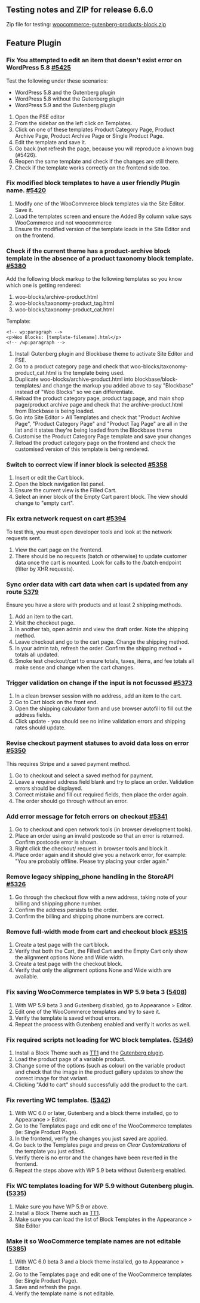 ## Testing notes and ZIP for release 6.6.0

Zip file for testing: [woocommerce-gutenberg-products-block.zip](https://github.com/woocommerce/woocommerce-gutenberg-products-block/files/7755553/woocommerce-gutenberg-products-block.zip)

## Feature Plugin

### Fix You attempted to edit an item that doesn't exist error on WordPress 5.8 [#5425](https://github.com/woocommerce/woocommerce-gutenberg-products-block/pull/5425)

Test the following under these scenarios:

-   WordPress 5.8 and the Gutenberg plugin
-   WordPress 5.8 without the Gutenberg plugin
-   WordPress 5.9 and the Gutenberg plugin

1. Open the FSE editor
2. From the sidebar on the left click on Templates.
3. Click on one of these templates Product Category Page, Product Archive Page, Product Archive Page or Single Product Page.
4. Edit the template and save it.
5. Go back (not refresh the page, because you will reproduce a known bug (#5426).
6. Reopen the same template and check if the changes are still there.
7. Check if the template works correctly on the frontend side too.

### Fix modified block templates to have a user friendly Plugin name. [#5420](https://github.com/woocommerce/woocommerce-gutenberg-products-block/pull/5420)

1. Modify one of the WooCommerce block templates via the Site Editor. Save it.
2. Load the templates screen and ensure the Added By column value says WooCommerce and not woocommerce
3. Ensure the modified version of the template loads in the Site Editor and on the frontend.

### Check if the current theme has a product-archive block template in the absence of a product taxonomy block template. [#5380](https://github.com/woocommerce/woocommerce-gutenberg-products-block/pull/5380)

Add the following block markup to the following templates so you know which one is getting rendered:

1. woo-blocks/archive-product.html
2. woo-blocks/taxonomy-product_tag.html
3. woo-blocks/taxonomy-product_cat.html

Template:

```
<!-- wp:paragraph -->
<p>Woo Blocks: [template-filename].html</p>
<!-- /wp:paragraph -->
```

1. Install Gutenberg plugin and Blockbase theme to activate Site Editor and FSE.
2. Go to a product category page and check that woo-blocks/taxonomy-product_cat.html is the template being used.
3. Duplicate woo-blocks/archive-product.html into blockbase/block-templates/ and change the markup you added above to say "Blockbase" instead of "Woo Blocks" so we can differentiate.
4. Reload the product category page, product tag page, and main shop page/product archive page and check that the archive-product.html from Blockbase is being loaded.
5. Go into Site Editor > All Templates and check that "Product Archive Page", "Product Category Page" and "Product Tag Page" are all in the list and it states they're being loaded from the Blockbase theme
6. Customise the Product Category Page template and save your changes
7. Reload the product category page on the frontend and check the customised version of this template is being rendered.

### Switch to correct view if inner block is selected [#5358](https://github.com/woocommerce/woocommerce-gutenberg-products-block/pull/5358)

1. Insert or edit the Cart block.
2. Open the block navigation list panel.
3. Ensure the current view is the Filled Cart.
4. Select an inner block of the Empty Cart parent block. The view should change to "empty cart".

### Fix extra network request on cart [#5394](https://github.com/woocommerce/woocommerce-gutenberg-products-block/pull/5394)

To test this, you must open developer tools and look at the network requests sent.

1. View the cart page on the frontend.
2. There should be no requests (batch or otherwise) to update customer data once the cart is mounted. Look for calls to the /batch endpoint (filter by XHR requests).

### Sync order data with cart data when cart is updated from any route [5379](https://github.com/woocommerce/woocommerce-gutenberg-products-block/pull/5379)

Ensure you have a store with products and at least 2 shipping methods.

1. Add an item to the cart.
2. Visit the checkout page.
3. In another tab, open admin and view the draft order. Note the shipping method.
4. Leave checkout and go to the cart page. Change the shipping method.
5. In your admin tab, refresh the order. Confirm the shipping method + totals all updated.
6. Smoke test checkout/cart to ensure totals, taxes, items, and fee totals all make sense and change when the cart changes.

### Trigger validation on change if the input is not focussed [#5373](https://github.com/woocommerce/woocommerce-gutenberg-products-block/pull/5373)

1. In a clean browser session with no address, add an item to the cart.
2. Go to Cart block on the front end.
3. Open the shipping calculator form and use browser autofill to fill out the address fields.
4. Click update - you should see no inline validation errors and shipping rates should update.

### Revise checkout payment statuses to avoid data loss on error [#5350](https://github.com/woocommerce/woocommerce-gutenberg-products-block/pull/5350)

This requires Stripe and a saved payment method.

1. Go to checkout and select a saved method for payment.
2. Leave a required address field blank and try to place an order. Validation errors should be displayed.
3. Correct mistake and fill out required fields, then place the order again.
4. The order should go through without an error.

### Add error message for fetch errors on checkout [#5341](https://github.com/woocommerce/woocommerce-gutenberg-products-block/pull/5341)

1. Go to checkout and open network tools (in browser development tools).
2. Place an order using an invalid postcode so that an error is returned. Confirm postcode error is shown.
3. Right click the checkout/ request in browser tools and block it.
4. Place order again and it should give you a network error, for example: "You are probably offline. Please try placing your order again."

### Remove legacy shipping_phone handling in the StoreAPI [#5326](https://github.com/woocommerce/woocommerce-gutenberg-products-block/pull/5326)

1. Go through the checkout flow with a new address, taking note of your billing and shipping phone number.
2. Confirm the address persists to the order.
3. Confirm the billing and shipping phone numbers are correct.

### Remove full-width mode from cart and checkout block [#5315](https://github.com/woocommerce/woocommerce-gutenberg-products-block/pull/5315)

1. Create a test page with the cart block.
2. Verify that both the Cart, the Filled Cart and the Empty Cart only show the alignment options None and Wide width.
3. Create a test page with the checkout block.
4. Verify that only the alignment options None and Wide width are available.

### Fix saving WooCommerce templates in WP 5.9 beta 3 ([5408](https://github.com/woocommerce/woocommerce-gutenberg-products-block/pull/5408))

1. With WP 5.9 beta 3 and Gutenberg disabled, go to Appearance > Editor.
2. Edit one of the WooCommerce templates and try to save it.
3. Verify the template is saved without errors.
4. Repeat the process with Gutenberg enabled and verify it works as well.

### Fix required scripts not loading for WC block templates. ([5346](https://github.com/woocommerce/woocommerce-gutenberg-products-block/pull/5346))

1. Install a Block Theme such as [TT1](https://en-gb.wordpress.org/themes/tt1-blocks/) and the [Gutenberg plugin](https://wordpress.org/plugins/gutenberg/).
2. Load the product page of a variable product.
3. Change some of the options (such as colour) on the variable product and check that the image in the product gallery updates to show the correct image for that variant.
4. Clicking "Add to cart" should successfully add the product to the cart.

### Fix reverting WC templates. ([5342](https://github.com/woocommerce/woocommerce-gutenberg-products-block/pull/5342))

1. With WC 6.0 or later, Gutenberg and a block theme installed, go to Appearance > Editor.
2. Go to the Templates page and edit one of the WooCommerce templates (ie: Single Product Page).
3. In the frontend, verify the changes you just saved are applied.
4. Go back to the Templates page and press on _Clear Customizations_ of the template you just edited.
5. Verify there is no error and the changes have been reverted in the frontend.
6. Repeat the steps above with WP 5.9 beta without Gutenberg enabled.

### Fix WC templates loading for WP 5.9 without Gutenberg plugin. ([5335](https://github.com/woocommerce/woocommerce-gutenberg-products-block/pull/5335))

1. Make sure you have WP 5.9 or above.
2. Install a Block Theme such as [TT1](https://en-gb.wordpress.org/themes/tt1-blocks/).
3. Make sure you can load the list of Block Templates in the Appearance > Site Editor

### Make it so WooCommerce template names are not editable ([5385](https://github.com/woocommerce/woocommerce-gutenberg-products-block/pull/5385))

1. With WC 6.0 beta 3 and a block theme installed, go to Appearance > Editor.
2. Go to the Templates page and edit one of the WooCommerce templates (ie: Single Product Page).
3. Save and refresh the page.
4. Verify the template name is not editable.
